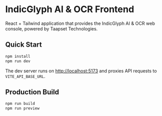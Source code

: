 # IndicGlyph AI & OCR Frontend

React + Tailwind application that provides the IndicGlyph AI & OCR web console, powered by Taapset Technologies.

## Quick Start

```bash
npm install
npm run dev
```

The dev server runs on <http://localhost:5173> and proxies API requests to
`VITE_API_BASE_URL`.

## Production Build

```bash
npm run build
npm run preview
```
